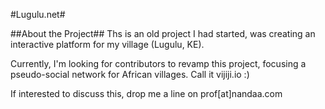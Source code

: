 #Lugulu.net#

##About the Project##
Ths is an old project I had started, was creating an interactive platform for my village (Lugulu, KE).

Currently, I'm looking for contributors to revamp this project, focusing a pseudo-social network for African villages.
Call it vijiji.io :)

If interested to discuss this, drop me a line on prof[at]nandaa.com
